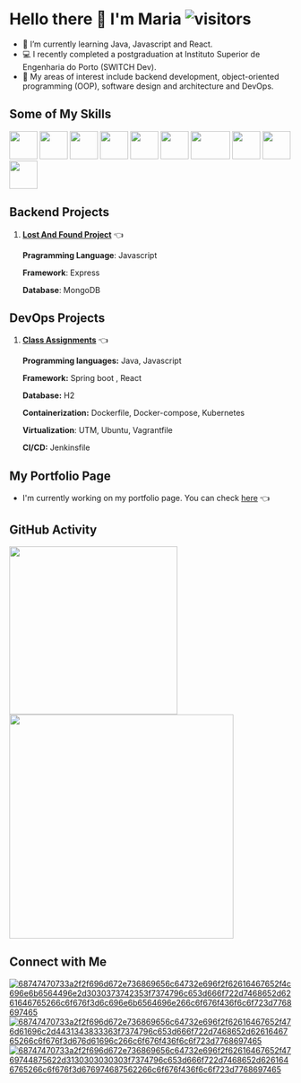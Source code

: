 # Hello there 👋 I'm Maria ![visitors](https://komarev.com/ghpvc/?username=maria-parreira)

- 📗 I’m currently learning Java, Javascript and React.
- 💻 I recently completed a postgraduation at Instituto Superior de Engenharia do Porto (SWITCH Dev).
- 🎯 My areas of interest include backend development, object-oriented programming (OOP), software design and architecture and DevOps.

## Some of My Skills

<img src="https://github.com/user-attachments/assets/899d6979-d045-4b68-b622-01dae04488d6" width="50" height="50">
<img src="https://github.com/user-attachments/assets/7759516a-3382-4153-be92-673c0fb9dd1c" width="50" height="50">
<img src="https://github.com/user-attachments/assets/13995761-7588-4b8b-b3c8-696ec08ce48a" width="50" height="50">
<img src="https://github.com/user-attachments/assets/f6de4dad-7c04-4083-9a9f-619d82f9be11" width="50" height="50">
<img src="https://github.com/user-attachments/assets/812bcc91-d9d3-4d0f-bd8f-b79cfd6e0166" width="50" height="50">
<img src="https://github.com/user-attachments/assets/c97158a1-36f0-4918-8a62-96ecede09c08" width="50" height="50">
<img src="https://github.com/user-attachments/assets/1a6bd125-7d4d-4612-8e46-3f689254006c" width="70" height="50">
<img src="https://github.com/user-attachments/assets/b5d7f9a7-7c92-48db-bc03-0822d0108f3f" width="50" height="50">
<img src="https://github.com/user-attachments/assets/d798c2f9-b1a0-450f-b44a-21cad6f489d2" width="50" height="50">
<img src="https://github.com/user-attachments/assets/b062ecb5-5e84-4398-8c8a-e5814168615a" width="50" height="50">


## Backend Projects

1. **[Lost And Found Project](https://github.com/maria-parreira/lost-and-found)** 👈
   
    **Pragramming Language**: Javascript
    
    **Framework**: Express
    
    **Database**: MongoDB


## DevOps Projects

1. **[Class Assignments](https://github.com/maria-parreira/devops-switch-dev)** 👈

   **Programming languages:** Java, Javascript
   
   **Framework:** Spring boot , React
   
   **Database:** H2

   **Containerization:** Dockerfile, Docker-compose, Kubernetes
 
   **Virtualization**: UTM, Ubuntu, Vagrantfile

   **CI/CD:** Jenkinsfile


## My Portfolio Page

- I'm currently working on my portfolio page. You can check [here](https://maria-parreira.github.io/Portfolio/) 👈


## GitHub Activity
 
<img src="https://github-readme-stats.vercel.app/api/top-langs/?username=maria-parreira&layout=compact" width="300" height="300"><img src="https://github-readme-stats.vercel.app/api?username=maria-parreira&show_icons=true&theme=default" width="400" height="400">

## Connect with Me
[![68747470733a2f2f696d672e736869656c64732e696f2f62616467652f4c696e6b6564496e2d3030373742353f7374796c653d666f722d7468652d6261646765266c6f676f3d6c696e6b6564696e266c6f676f436f6c6f723d7768697465](https://github.com/user-attachments/assets/83bdadf0-0518-4bb3-a296-ecff8ccef211)](https://www.linkedin.com/in/maria-parreira-a85324123/)
[![68747470733a2f2f696d672e736869656c64732e696f2f62616467652f476d61696c2d4431343833363f7374796c653d666f722d7468652d6261646765266c6f676f3d676d61696c266c6f676f436f6c6f723d7768697465](https://github.com/user-attachments/assets/e1f8511b-42f4-4131-be19-c2a6638eeeab)](mailto:mariaparreira71@gmail.com)
[![68747470733a2f2f696d672e736869656c64732e696f2f62616467652f4769744875622d3130303030303f7374796c653d666f722d7468652d6261646765266c6f676f3d676974687562266c6f676f436f6c6f723d7768697465](https://github.com/user-attachments/assets/6157e63b-51df-4d6b-8f3d-d0c4c173b086)](https://github.com/maria-parreira)






